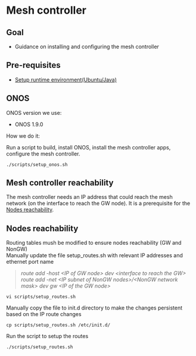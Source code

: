 # Mesh controller

## Goal
- Guidance on installing and configuring the mesh controller

## Pre-requisites
- [Setup runtime environment(Ubuntu/Java)](../setenv.md)

## ONOS

ONOS version we use:
- ONOS 1.9.0

How we do it:

Run a script to build, install ONOS, install the mesh controller apps, configure the mesh controller.
```
./scripts/setup_onos.sh
```

## Mesh controller reachability 

The mesh controller needs an IP address that could reach the mesh network (on the interface to reach the GW node). It is a prerequisite for the [Nodes reachability](#Nodes).

## Nodes reachability 

Routing tables mush be modified to ensure nodes reachability (GW and NonGW)<br>
Manually update the file setup_routes.sh with relevant IP addresses and ethernet port name<br>
>*route add -host \<IP of GW node\> dev \<interface to reach the GW\>*<br>
>*route add -net \<IP subnet of NonGW nodes\>\/\<NonGW network mask\> dev <interface to reach the GW> gw \<IP of the GW node\>*
```
vi scripts/setup_routes.sh
```

Manually copy the file to init.d directory to make the changes persistent based on the IP route changes<br>
```
cp scripts/setup_routes.sh /etc/init.d/
```

Run the script to setup the routes
```
./scripts/setup_routes.sh
```

